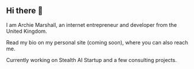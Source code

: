 ## Hi there 👋

I am Archie Marshall, an internet entrepreneur and developer from the United Kingdom.

Read my bio on my personal site (coming soon), where you can also reach me.

Currently working on Stealth AI Startup and a few consulting projects.

<!--
**atwmarshall/atwmarshall** is a ✨ _special_ ✨ repository because its `README.md` (this file) appears on your GitHub profile.

Here are some ideas to get you started:

- 🔭 I’m currently working on ...
- 🌱 I’m currently learning ...
- 👯 I’m looking to collaborate on ...
- 🤔 I’m looking for help with ...
- 💬 Ask me about ...
- 📫 How to reach me: ...
- 😄 Pronouns: ...
- ⚡ Fun fact: ...
-->
